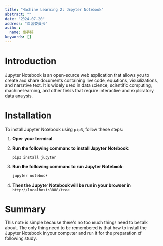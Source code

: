 ```yaml
---
title: "Machine Learning 2: Jupyter Notebook"
abstract: ""
date: "2024-07-20"
address: "自習委員会"
author:
  name: 童夢綺
keywords: []
---
```


# Introduction

Jupyter Notebook is an open-source web application that allows you to create and share documents containing live code, equations, visualizations, and narrative text. It is widely used in data science, scientific computing, machine learning, and other fields that require interactive and exploratory data analysis.

# Installation

To install Jupyter Notebook using `pip3`, follow these steps:

1. **Open your terminal**.

2. **Run the following command to install Jupyter Notebook**:

   ```sh
   pip3 install jupyter
   ```

2. **Run the following command to run Jupyter Notebook**:

    ```sh
    jupyter notebook
    ```

4. **Then the Jupyter Notebook will be run in your browser in** `http://localhost:8888/tree`
   
# Summary 

This note is simple because there's no too much things need to be talk about. The only thing need to be remembered is that how to install the Jupyter Notebook in your computer and run it for the preparation of following study.
